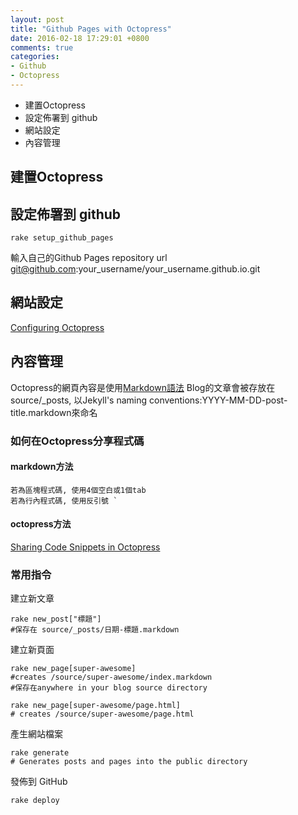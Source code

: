 ```yaml
---
layout: post
title: "Github Pages with Octopress"
date: 2016-02-18 17:29:01 +0800
comments: true
categories:
- Github
- Octopress 
---
```


- 建置Octopress
- 設定佈署到 github
- 網站設定
- 內容管理
<!-- more -->

## 建置Octopress

## 設定佈署到 github
    rake setup_github_pages
輸入自己的Github Pages repository url
git@github.com:your_username/your_username.github.io.git

## 網站設定
[Configuring Octopress](http://octopress.org/docs/configuring/)

## 內容管理
Octopress的網頁內容是使用[Markdown語法](http://markdown.tw/)
Blog的文章會被存放在source/_posts, 以Jekyll's naming conventions:YYYY-MM-DD-post-title.markdown來命名

### 如何在Octopress分享程式碼
#### markdown方法
    若為區塊程式碼, 使用4個空白或1個tab
    若為行內程式碼, 使用反引號 `
#### octopress方法
[Sharing Code Snippets in Octopress](http://octopress.org/docs/blogging/code/)


### 常用指令
建立新文章

    rake new_post["標題"]
    #保存在 source/_posts/日期-標題.markdown

建立新頁面

    rake new_page[super-awesome]
    #creates /source/super-awesome/index.markdown
    #保存在anywhere in your blog source directory

    rake new_page[super-awesome/page.html]
    # creates /source/super-awesome/page.html 

產生網站檔案

    rake generate
    # Generates posts and pages into the public directory

發佈到 GitHub

    rake deploy
